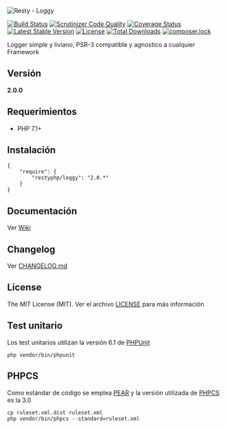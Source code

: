 ![Resty - Loggy](https://mostofreddy.github.io/loggy/images/resty_loggy_logo.png)

[![Build Status](https://travis-ci.org/mostofreddy/loggy.svg?branch=master)](https://travis-ci.org/mostofreddy/loggy)
[![Scrutinizer Code Quality](https://scrutinizer-ci.com/g/mostofreddy/loggy/badges/quality-score.png?b=master)](https://scrutinizer-ci.com/g/mostofreddy/loggy/?branch=master)
[![Coverage Status](https://coveralls.io/repos/github/mostofreddy/loggy/badge.svg?branch=master)](https://coveralls.io/github/mostofreddy/loggy?branch=master)
[![Latest Stable Version](https://poser.pugx.org/mostofreddy/loggy/v/stable.svg)](https://packagist.org/packages/mostofreddy/loggy)
[![License](https://poser.pugx.org/mostofreddy/loggy/license.svg)](https://packagist.org/packages/mostofreddy/loggy)
[![Total Downloads](https://poser.pugx.org/mostofreddy/loggy/downloads.svg)](https://packagist.org/packages/mostofreddy/loggy)
[![composer.lock](https://poser.pugx.org/mostofreddy/loggy/composerlock)](https://packagist.org/packages/mostofreddy/loggy)

Logger simple y liviano, PSR-3 compatible y agnostico a cualquier Framework

Versión
-------

__2.0.0__

Requerimientos
--------------

* PHP 7.1+

Instalación
-----------

```
{
    "require": {
        "restyphp/loggy": "2.0.*"
    }
}
```

Documentación
-------------

Ver [Wiki](https://github.com/mostofreddy/loggy/wiki)

Changelog
--------

Ver [CHANGELOG.md](CHANGELOG.md)

License
-------

The MIT License (MIT). Ver el archivo [LICENSE](LICENSE.md) para más información

Test unitario
------------

Los test unitarios utilizan la versión 6.1 de [PHPUnit](https://phpunit.de/)

```
php vendor/bin/phpunit
```

PHPCS
-----

Como estándar de código se emplea [PEAR](https://pear.php.net/manual/en/standards.php) y la versión utilizada de [PHPCS](https://github.com/squizlabs/PHP_CodeSniffer) es la 3.0

```
cp ruleset.xml.dist ruleset.xml
php vendor/bin/phpcs --standard=ruleset.xml
```
